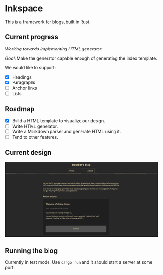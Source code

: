 # Inkspace
This is a framework for blogs, built in Rust. 

## Current progress
*Working towards implementing HTML generator*:

*Goal*: Make the generator capable enough of generating the index template.

We would like to support: 
- [x] Headings
- [x] Paragraphs
- [ ] Anchor links
- [ ] Lists  

## Roadmap
- [x] Build a HTML template to visualize our design.
- [ ] Write HTML generator.
- [ ] Write a Markdown parser and generate HTML using it.
- [ ] Tend to other features.

## Current design
![Some](./design.png)

## Running the blog
Currently in test mode. Use `cargo run` and it should start a server at 
some port.
